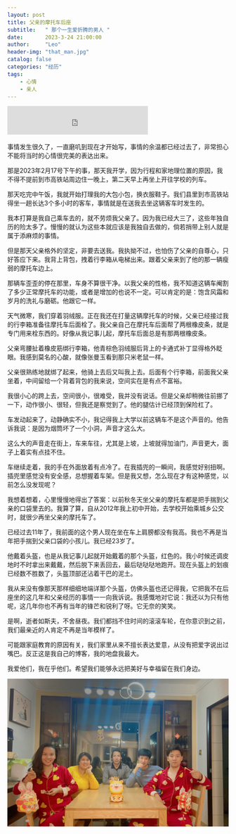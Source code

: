 ```yaml
---
layout: post
title: 父亲的摩托车后座
subtitle:   " 那个一生爱折腾的男人 "
date:       2023-3-24 21:00:00
author:     "Leo"
header-img: "that_man.jpg"
catalog: false
categories: "经历"
tags: 
    - 心情
    - 亲人
---
```


<iframe frameborder="no" border="0" marginwidth="0" marginheight="0" width=320 height=65 allow="autoplay" src="https://i.y.qq.com/n2/m/outchain/player/index.html?songid=446054146&songtype=0"></iframe>

事情发生很久了，一直磨叽到现在才开始写，事情的余温都已经过去了，非常担心不能将当时的心情很完美的表达出来。

那是2023年2月17号下午的事，那天我开学，因为行程和家地理位置的原因，我不得不提前到市高铁站周边住一晚上，第二天早上再坐上开往学校的列车。

那天吃完中午饭，我就开始打理我的大包小包，换衣服鞋子。我们县里到市高铁站得坐一趟长达3个多小时的客车，事情就是在送我去坐这辆客车时发生的。

我本打算是我自己乘车去的，就不劳烦我父亲了。因为我已经大三了，这些年独自历的险太多了。慢慢的就认为这些本就应该是我独自去做的，倘若捎带上别人就是属于添麻烦的事情。

但是那天父亲格外的坚定，非要去送我。我执拗不过，也怕伤了父亲的自尊心，只好答应下来。我背上背包，拽着行李箱从电梯出来。跟着父亲来到了他的那一辆瘦弱的摩托车边上。

那辆车歪歪的停在那里，车身不算很干净。以我父亲的性格，我不知道这辆车阉割了多少正常摩托车的功能，或者是增加的也说不一定。可以肯定的是：饱含风霜和岁月的洗礼与磨砺。他跟它一样。

天气微寒，我们穿着羽绒服。正在我还在打量这辆摩托车的时候，父亲已经接过我的行李箱准备往摩托车后面栓了。我父亲自己在摩托车后面帮了两根橡皮条，就是专门用来栓东西的。好像从我记事儿起，摩托车后面总是有那两根橡皮条。

父亲弯腰扯着橡皮筋绑行李箱，他青棕色羽绒服后背上的卡通式补丁显得格外眨眼。我感到莫名的心酸，就像张曼玉看到那只米老鼠一样。

父亲很熟练地就绑了起来，他骑上去后又叫我上去。后面有个行李箱，前面我父亲坐着，中间留给一个背着背包的我来说，空间实在是有点不富裕。

我很小心的跨上去，空间很小，很难受，我并没有说话。但是父亲却稍微往前挪了一下，动作很小、很轻，但我还是察觉到了。他的腿估计已经顶到保险杠了。

车发动起来了，动静确实不小，我记得我上大学以前这辆车不是这个声音的。他告诉我说：是因为烟筒坏了一个小洞，声音才这么大。

这么大的声音走在街上，车来车往，尤其是上坡，上坡就得加油门，声音更大，面子上着实有点挂不住。

车继续走着，我的手在外面放着有点冷了。在我插兜的一瞬间，我感觉好别扭啊。插兜里感觉没有安全感，总想握着车架。但是我又想，怎么现在才有这种感觉，以前怎么没发现呢？

我想着想着，心里慢慢地得出了答案：以前秋冬天坐父亲的摩托车都是把手揣到父亲的口袋里去的。我算了算，自从2012年我上初中开始，去学校开始乘城乡公交时，就很少再坐父亲的摩托车了。

已经过去11年了，我前面的这个男人现在坐在车上肩膀都没有我高。我也不再是当年把手揣到父亲口袋的小孩儿。我已经23岁了。

他戴着头盔，也是从我记事儿起就开始戴着的那个头盔，红色的。我小时候还调皮地时不时拿出来戴戴，然后脱下来丢回去，最后哒哒哒地跑开。现在头盔上的划痕已经数不胜数了，头盔顶部还沾着干巴的泥土。

我从来没有像那天那样细细地端详那个头盔，仿佛头盔也还记得我，它把我不在后座坐的这几年和父亲经历的事情一一向我诉说。我感慨地对它说：我还以为只有他呢，这几年你也不再有当年的锋芒和锐利了呀。它无奈的笑笑。

是啊，逝者如斯夫，不舍昼夜。我们都挡不住时间的滚滚车轮，在你意识到之前，我们最亲近的人肯定不再是当年模样了。

可能跟家庭教育的原因有关，我们家里从来不擅长表达爱意，从没有把爱字说出过嘴巴。反正这是我自己的博客，我的地盘我最大。

我爱他们，我在乎他们。希望我们能够永远把美好与幸福留在我们身边。

![我们幸福一家人](./motorcycle/family.jpg)